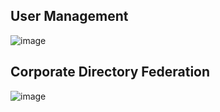 ## User Management 
![image](https://github.com/ramkrushna26/gcp/assets/45620457/9f3df5a5-b5b1-4a40-9db7-190968f0e972)

## Corporate Directory Federation
![image](https://github.com/ramkrushna26/gcp/assets/45620457/38890e20-2b9f-41a0-9c36-2200798fc9d5)

